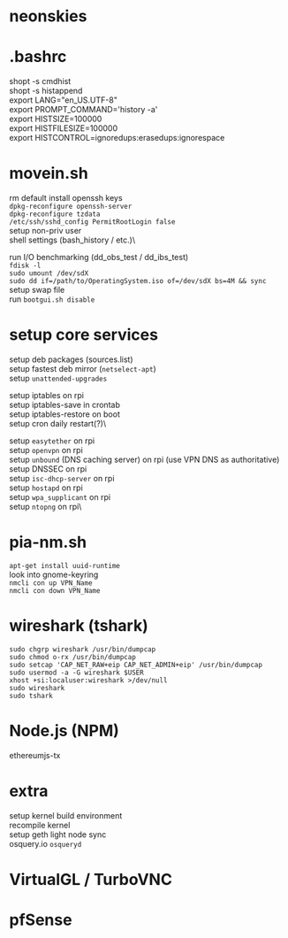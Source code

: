 # neonskies

# .bashrc
shopt -s cmdhist  
shopt -s histappend  
  export LANG="en_US.UTF-8"  
  export PROMPT_COMMAND='history -a'  
  export HISTSIZE=100000  
  export HISTFILESIZE=100000  
  export HISTCONTROL=ignoredups:erasedups:ignorespace   

# movein.sh
rm default install openssh keys\
`dpkg-reconfigure openssh-server`  
`dpkg-reconfigure tzdata`  
`/etc/ssh/sshd_config PermitRootLogin false`  
setup non-priv user\
shell settings (bash_history / etc.)\

run I/O benchmarking (dd_obs_test / dd_ibs_test)\
`fdisk -l`  
`sudo umount /dev/sdX`  
`sudo dd if=/path/to/OperatingSystem.iso of=/dev/sdX bs=4M && sync`  
setup swap file\
run `bootgui.sh disable`

# setup core services
setup deb packages (sources.list)\
setup fastest deb mirror (`netselect-apt`)\
setup `unattended-upgrades`

setup iptables on rpi\
setup iptables-save in crontab\
setup iptables-restore on boot\
setup cron daily restart(?)\

setup `easytether` on rpi\
setup `openvpn` on rpi\
setup `unbound` (DNS caching server) on rpi (use VPN DNS as authoritative)\
setup DNSSEC on rpi\
setup `isc-dhcp-server` on rpi\
setup `hostapd` on rpi\
setup `wpa_supplicant` on rpi\
setup `ntopng` on rpi\

# pia-nm.sh
`apt-get install uuid-runtime`  
look into gnome-keyring\
`nmcli con up VPN_Name`  
`nmcli con down VPN_Name`  

# wireshark (tshark)
`sudo chgrp wireshark /usr/bin/dumpcap`  
`sudo chmod o-rx /usr/bin/dumpcap`  
`sudo setcap 'CAP_NET_RAW+eip CAP_NET_ADMIN+eip' /usr/bin/dumpcap`  
`sudo usermod -a -G wireshark $USER`  
`xhost +si:localuser:wireshark >/dev/null`  
`sudo wireshark`  
`sudo tshark`  

# Node.js (NPM)
ethereumjs-tx  

# extra
setup kernel build environment\
recompile kernel\
setup geth light node sync\
osquery.io `osqueryd`  

# VirtualGL / TurboVNC

# pfSense


